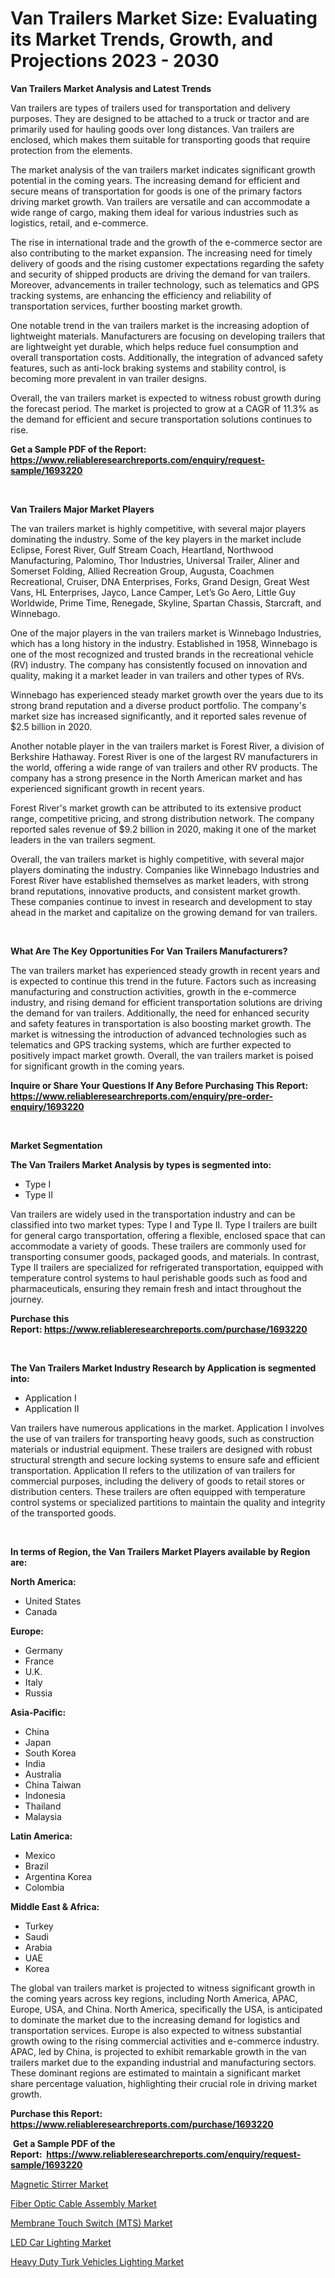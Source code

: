 <p><h1>Van Trailers Market Size: Evaluating its Market Trends, Growth, and Projections 2023 - 2030</h1></p><p><strong>Van Trailers Market Analysis and Latest Trends</strong></p>
<p><p>Van trailers are types of trailers used for transportation and delivery purposes. They are designed to be attached to a truck or tractor and are primarily used for hauling goods over long distances. Van trailers are enclosed, which makes them suitable for transporting goods that require protection from the elements.</p><p>The market analysis of the van trailers market indicates significant growth potential in the coming years. The increasing demand for efficient and secure means of transportation for goods is one of the primary factors driving market growth. Van trailers are versatile and can accommodate a wide range of cargo, making them ideal for various industries such as logistics, retail, and e-commerce.</p><p>The rise in international trade and the growth of the e-commerce sector are also contributing to the market expansion. The increasing need for timely delivery of goods and the rising customer expectations regarding the safety and security of shipped products are driving the demand for van trailers. Moreover, advancements in trailer technology, such as telematics and GPS tracking systems, are enhancing the efficiency and reliability of transportation services, further boosting market growth.</p><p>One notable trend in the van trailers market is the increasing adoption of lightweight materials. Manufacturers are focusing on developing trailers that are lightweight yet durable, which helps reduce fuel consumption and overall transportation costs. Additionally, the integration of advanced safety features, such as anti-lock braking systems and stability control, is becoming more prevalent in van trailer designs.</p><p>Overall, the van trailers market is expected to witness robust growth during the forecast period. The market is projected to grow at a CAGR of 11.3% as the demand for efficient and secure transportation solutions continues to rise.</p></p>
<p><strong>Get a Sample PDF of the Report:&nbsp; <a href="https://www.reliableresearchreports.com/enquiry/request-sample/1693220">https://www.reliableresearchreports.com/enquiry/request-sample/1693220</a></strong></p>
<p>&nbsp;</p>
<p><strong>Van Trailers Major Market Players</strong></p>
<p><p>The van trailers market is highly competitive, with several major players dominating the industry. Some of the key players in the market include Eclipse, Forest River, Gulf Stream Coach, Heartland, Northwood Manufacturing, Palomino, Thor Industries, Universal Trailer, Aliner and Somerset Folding, Allied Recreation Group, Augusta, Coachmen Recreational, Cruiser, DNA Enterprises, Forks, Grand Design, Great West Vans, HL Enterprises, Jayco, Lance Camper, Let’s Go Aero, Little Guy Worldwide, Prime Time, Renegade, Skyline, Spartan Chassis, Starcraft, and Winnebago.</p><p>One of the major players in the van trailers market is Winnebago Industries, which has a long history in the industry. Established in 1958, Winnebago is one of the most recognized and trusted brands in the recreational vehicle (RV) industry. The company has consistently focused on innovation and quality, making it a market leader in van trailers and other types of RVs.</p><p>Winnebago has experienced steady market growth over the years due to its strong brand reputation and a diverse product portfolio. The company's market size has increased significantly, and it reported sales revenue of $2.5 billion in 2020.</p><p>Another notable player in the van trailers market is Forest River, a division of Berkshire Hathaway. Forest River is one of the largest RV manufacturers in the world, offering a wide range of van trailers and other RV products. The company has a strong presence in the North American market and has experienced significant growth in recent years.</p><p>Forest River's market growth can be attributed to its extensive product range, competitive pricing, and strong distribution network. The company reported sales revenue of $9.2 billion in 2020, making it one of the market leaders in the van trailers segment.</p><p>Overall, the van trailers market is highly competitive, with several major players dominating the industry. Companies like Winnebago Industries and Forest River have established themselves as market leaders, with strong brand reputations, innovative products, and consistent market growth. These companies continue to invest in research and development to stay ahead in the market and capitalize on the growing demand for van trailers.</p></p>
<p>&nbsp;</p>
<p><strong>What Are The Key Opportunities For Van Trailers Manufacturers?</strong></p>
<p><p>The van trailers market has experienced steady growth in recent years and is expected to continue this trend in the future. Factors such as increasing manufacturing and construction activities, growth in the e-commerce industry, and rising demand for efficient transportation solutions are driving the demand for van trailers. Additionally, the need for enhanced security and safety features in transportation is also boosting market growth. The market is witnessing the introduction of advanced technologies such as telematics and GPS tracking systems, which are further expected to positively impact market growth. Overall, the van trailers market is poised for significant growth in the coming years.</p></p>
<p><strong>Inquire or Share Your Questions If Any Before Purchasing This Report: <a href="https://www.reliableresearchreports.com/enquiry/pre-order-enquiry/1693220">https://www.reliableresearchreports.com/enquiry/pre-order-enquiry/1693220</a></strong></p>
<p>&nbsp;</p>
<p><strong>Market Segmentation</strong></p>
<p><strong>The Van Trailers Market Analysis by types is segmented into:</strong></p>
<p><ul><li>Type I</li><li>Type II</li></ul></p>
<p><p>Van trailers are widely used in the transportation industry and can be classified into two market types: Type I and Type II. Type I trailers are built for general cargo transportation, offering a flexible, enclosed space that can accommodate a variety of goods. These trailers are commonly used for transporting consumer goods, packaged goods, and materials. In contrast, Type II trailers are specialized for refrigerated transportation, equipped with temperature control systems to haul perishable goods such as food and pharmaceuticals, ensuring they remain fresh and intact throughout the journey.</p></p>
<p><strong>Purchase this Report:&nbsp;<a href="https://www.reliableresearchreports.com/purchase/1693220">https://www.reliableresearchreports.com/purchase/1693220</a></strong></p>
<p>&nbsp;</p>
<p><strong>The Van Trailers Market Industry Research by Application is segmented into:</strong></p>
<p><ul><li>Application I</li><li>Application II</li></ul></p>
<p><p>Van trailers have numerous applications in the market. Application I involves the use of van trailers for transporting heavy goods, such as construction materials or industrial equipment. These trailers are designed with robust structural strength and secure locking systems to ensure safe and efficient transportation. Application II refers to the utilization of van trailers for commercial purposes, including the delivery of goods to retail stores or distribution centers. These trailers are often equipped with temperature control systems or specialized partitions to maintain the quality and integrity of the transported goods.</p></p>
<p>&nbsp;</p>
<p><strong>In terms of Region, the Van Trailers Market Players available by Region are:</strong></p>
<p>
    <p> <strong> North America: </strong>
        <ul>
            <li>United States</li>
            <li>Canada</li>
        </ul>
        </p> 
    <p> <strong> Europe: </strong>
        <ul>
            <li>Germany</li>
            <li>France</li>
            <li>U.K.</li>
            <li>Italy</li>
            <li>Russia</li>
        </ul>
        </p> 
    <p> <strong> Asia-Pacific: </strong>
        <ul>
            <li>China</li>
            <li>Japan</li>
            <li>South Korea</li>
            <li>India</li>
            <li>Australia</li>
            <li>China Taiwan</li>
            <li>Indonesia</li>
            <li>Thailand</li>
            <li>Malaysia</li>
        </ul>
        </p> 
    <p> <strong> Latin America: </strong>
        <ul>
            <li>Mexico</li>
            <li>Brazil</li>
            <li>Argentina Korea</li>
            <li>Colombia</li>
        </ul>
        </p> 
    <p> <strong> Middle East & Africa: </strong>
        <ul>
            <li>Turkey</li>
            <li>Saudi</li>
            <li>Arabia</li>
            <li>UAE</li>
            <li>Korea</li>
        </ul>
    </p>
    </p>
<p><p>The global van trailers market is projected to witness significant growth in the coming years across key regions, including North America, APAC, Europe, USA, and China. North America, specifically the USA, is anticipated to dominate the market due to the increasing demand for logistics and transportation services. Europe is also expected to witness substantial growth owing to the rising commercial activities and e-commerce industry. APAC, led by China, is projected to exhibit remarkable growth in the van trailers market due to the expanding industrial and manufacturing sectors. These dominant regions are estimated to maintain a significant market share percentage valuation, highlighting their crucial role in driving market growth.</p></p>
<p><strong>Purchase this Report: <a href="https://www.reliableresearchreports.com/purchase/1693220">https://www.reliableresearchreports.com/purchase/1693220</a></strong></p>
<p>&nbsp;<strong>Get a Sample PDF of the Report:&nbsp;&nbsp;<a href="https://www.reliableresearchreports.com/enquiry/request-sample/1693220">https://www.reliableresearchreports.com/enquiry/request-sample/1693220</a></strong></p>
<p><strong></strong></p>
<p><p><a href="https://medium.com/@klrahulrp23/magnetic-stirrer-market-trends-and-market-analysis-forecasted-for-period-2023-2030-7bb7350485e6">Magnetic Stirrer Market</a></p><p><a href="https://medium.com/@suryayadavrp23/fiber-optic-cable-assembly-market-size-market-outlook-and-market-forecast-2023-to-2030-3e1682783d21">Fiber Optic Cable Assembly Market</a></p><p><a href="https://www.linkedin.com/pulse/membrane-touch-switch-mts-market-share-amp-new-trends-aby0e/">Membrane Touch Switch (MTS) Market</a></p><p><a href="https://www.linkedin.com/pulse/led-car-lighting-market-challenges-opportunities-growth-fob1e/">LED Car Lighting Market</a></p><p><a href="https://www.linkedin.com/pulse/heavy-duty-turk-vehicles-lighting-market-insights-players-hf4we/">Heavy Duty Turk Vehicles Lighting Market</a></p></p>